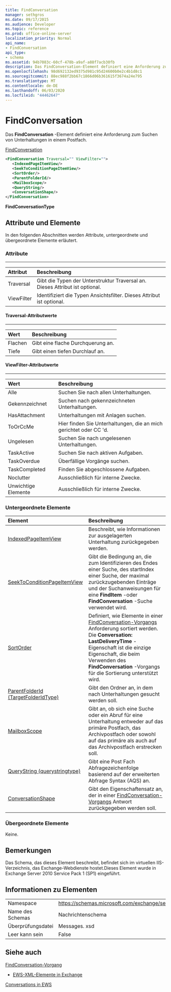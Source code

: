 ```yaml
---
title: FindConversation
manager: sethgros
ms.date: 09/17/2015
ms.audience: Developer
ms.topic: reference
ms.prod: office-online-server
localization_priority: Normal
api_name:
- FindConversation
api_type:
- schema
ms.assetid: 94b7083c-60cf-478b-a9af-a88f7acb30fb
description: Das FindConversation-Element definiert eine Anforderung zum Suchen von Unterhaltungen in einem Postfach.
ms.openlocfilehash: 98d692132ed9375d981c95d24600b0e2c4b1d8c1
ms.sourcegitcommit: 88ec988f2bb67c1866d06b361615f3674a24e795
ms.translationtype: MT
ms.contentlocale: de-DE
ms.lasthandoff: 06/03/2020
ms.locfileid: "44462647"
---
```

# <a name="findconversation"></a>FindConversation

Das **FindConversation** -Element definiert eine Anforderung zum Suchen von Unterhaltungen in einem Postfach. 
  
[FindConversation](findconversation.md)
  
```XML
<FindConversation Traversal="" ViewFilter="">
   <IndexedPageItemView/>
   <SeekToConditionPageItemView/>
   <SortOrder/>
   <ParentFolderId/>
   <MailboxScope/>
   <QueryString/>
   <ConversationShape/>
</FindConversation>
```

 **FindConversationType**
## <a name="attributes-and-elements"></a>Attribute und Elemente

In den folgenden Abschnitten werden Attribute, untergeordnete und übergeordnete Elemente erläutert.
  
### <a name="attributes"></a>Attribute

****

|**Attribut**|**Beschreibung**|
|:-----|:-----|
|Traversal  <br/> |Gibt die Typen der Unterstruktur Traversal an. Dieses Attribut ist optional.  <br/> |
|ViewFilter  <br/> |Identifiziert die Typen Ansichtsfilter. Dieses Attribut ist optional.  <br/> |
   
#### <a name="traversal-attribute-values"></a>Traversal-Attributwerte

****

|**Wert**|**Beschreibung**|
|:-----|:-----|
|Flachen  <br/> |Gibt eine flache Durchquerung an.  <br/> |
|Tiefe  <br/> |Gibt einen tiefen Durchlauf an.  <br/> |
   
#### <a name="viewfilter-attribute-values"></a>ViewFilter-Attributwerte

****

|**Wert**|**Beschreibung**|
|:-----|:-----|
|Alle  <br/> |Suchen Sie nach allen Unterhaltungen.  <br/> |
|Gekennzeichnet  <br/> |Suchen nach gekennzeichneten Unterhaltungen.  <br/> |
|HasAttachment  <br/> |Unterhaltungen mit Anlagen suchen.  <br/> |
|ToOrCcMe  <br/> |Hier finden Sie Unterhaltungen, die an mich gerichtet oder CC 'd.  <br/> |
|Ungelesen  <br/> |Suchen Sie nach ungelesenen Unterhaltungen.  <br/> |
|TaskActive  <br/> |Suchen Sie nach aktiven Aufgaben.  <br/> |
|TaskOverdue  <br/> |Überfällige Vorgänge suchen.  <br/> |
|TaskCompleted  <br/> |Finden Sie abgeschlossene Aufgaben.  <br/> |
|Noclutter  <br/> |Ausschließlich für interne Zwecke.  <br/> |
|Unwichtige Elemente  <br/> |Ausschließlich für interne Zwecke.  <br/> |
   
### <a name="child-elements"></a>Untergeordnete Elemente

|**Element**|**Beschreibung**|
|:-----|:-----|
|[IndexedPageItemView](indexedpageitemview.md) <br/> |Beschreibt, wie Informationen zur ausgelagerten Unterhaltung zurückgegeben werden.  <br/> |
|[SeekToConditionPageItemView](seektoconditionpageitemview.md) <br/> |Gibt die Bedingung an, die zum Identifizieren des Endes einer Suche, des startIndex einer Suche, der maximal zurückzugebenden Einträge und der Suchanweisungen für eine **FindItem** -oder **FindConversation** -Suche verwendet wird.  <br/> |
|[SortOrder](sortorder.md) <br/> |Definiert, wie Elemente in einer [FindConversation-Vorgangs](findconversation-operation.md) Anforderung sortiert werden. Die **Conversation: LastDeliveryTime** -Eigenschaft ist die einzige Eigenschaft, die beim Verwenden des **FindConversation** -Vorgangs für die Sortierung unterstützt wird.  <br/> |
|[ParentFolderId (TargetFolderIdType)](parentfolderid-targetfolderidtype.md) <br/> |Gibt den Ordner an, in dem nach Unterhaltungen gesucht werden soll.  <br/> |
|[MailboxScope](mailboxscope.md) <br/> |Gibt an, ob sich eine Suche oder ein Abruf für eine Unterhaltung entweder auf das primäre Postfach, das Archivpostfach oder sowohl auf das primäre als auch auf das Archivpostfach erstrecken soll.  <br/> |
|[QueryString (querystringtype)](querystring-querystringtype.md) <br/> |Gibt eine Post Fach Abfragezeichenfolge basierend auf der erweiterten Abfrage Syntax (AQS) an.  <br/> |
|[ConversationShape](conversationshape.md) <br/> |Gibt den Eigenschaftensatz an, der in einer [FindConversation-Vorgangs](findconversation-operation.md) Antwort zurückgegeben werden soll.  <br/> |
   
### <a name="parent-elements"></a>Übergeordnete Elemente

Keine.
  
## <a name="remarks"></a>Bemerkungen

Das Schema, das dieses Element beschreibt, befindet sich im virtuellen IIS-Verzeichnis, das Exchange-Webdienste hostet.Dieses Element wurde in Exchange Server 2010 Service Pack 1 (SP1) eingeführt.
  
## <a name="element-information"></a>Informationen zu Elementen

|||
|:-----|:-----|
|Namespace  <br/> |https://schemas.microsoft.com/exchange/services/2006/messages  <br/> |
|Name des Schemas  <br/> |Nachrichtenschema  <br/> |
|Überprüfungsdatei  <br/> |Messages. xsd  <br/> |
|Leer kann sein  <br/> |False  <br/> |
   
## <a name="see-also"></a>Siehe auch



[FindConversation-Vorgang](findconversation-operation.md)


- [EWS-XML-Elemente in Exchange](ews-xml-elements-in-exchange.md)


[Conversations in EWS](https://msdn.microsoft.com/library/91e64629-db6c-4c94-9dcb-d386232e8467%28Office.15%29.aspx)

